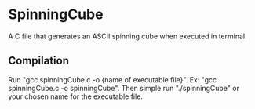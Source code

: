 # SpinningCube
A C file that generates an ASCII spinning cube when executed in terminal.

## Compilation
Run "gcc spinningCube.c -o {name of executable file}".
Ex: "gcc spinningCube.c -o spinningCube".
Then simple run "./spinningCube" or your chosen name for the executable file.
